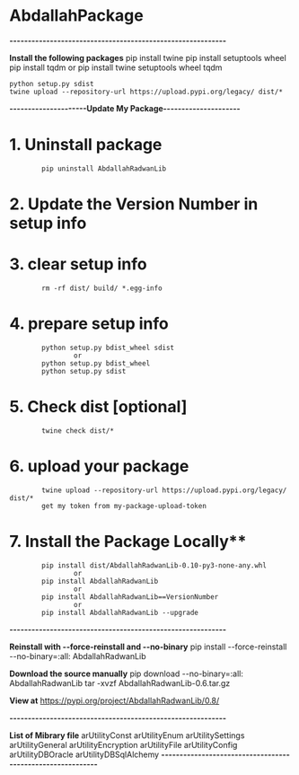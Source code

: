 # AbdallahPackage
**-----------------------------------------------------------**

**Install the following packages**
    pip install twine
    pip install setuptools wheel
    pip install tqdm
        or 
    pip install twine setuptools wheel tqdm

    python setup.py sdist
    twine upload --repository-url https://upload.pypi.org/legacy/ dist/*

**---------------------Update My Package---------------------**

#     1. Uninstall package
            pip uninstall AbdallahRadwanLib
#     2. Update the Version Number in setup info
#     3. clear setup info
            rm -rf dist/ build/ *.egg-info
    
#     4. prepare setup info
            python setup.py bdist_wheel sdist
                    or
            python setup.py bdist_wheel
            python setup.py sdist        

#     5. Check dist [optional]
            twine check dist/*

#     6. upload your package
            twine upload --repository-url https://upload.pypi.org/legacy/ dist/*
            get my token from my-package-upload-token

#     7. Install the Package Locally**
            pip install dist/AbdallahRadwanLib-0.10-py3-none-any.whl
                    or
            pip install AbdallahRadwanLib
                    or
            pip install AbdallahRadwanLib==VersionNumber            
                    or
            pip install AbdallahRadwanLib --upgrade
**-----------------------------------------------------------**

**Reinstall with --force-reinstall and --no-binary**
    pip install --force-reinstall --no-binary=:all: AbdallahRadwanLib

**Download the source manually**
    pip download --no-binary=:all: AbdallahRadwanLib
    tar -xvzf AbdallahRadwanLib-0.6.tar.gz

**View at**
    https://pypi.org/project/AbdallahRadwanLib/0.8/

**-----------------------------------------------------------**

**List of Mibrary file**
    arUtilityConst
    arUtilityEnum
    arUtilitySettings
    arUtilityGeneral
    arUtilityEncryption
    arUtilityFile
    arUtilityConfig
    arUtilityDBOracle
    arUtilityDBSqlAlchemy
**-----------------------------------------------------------**    